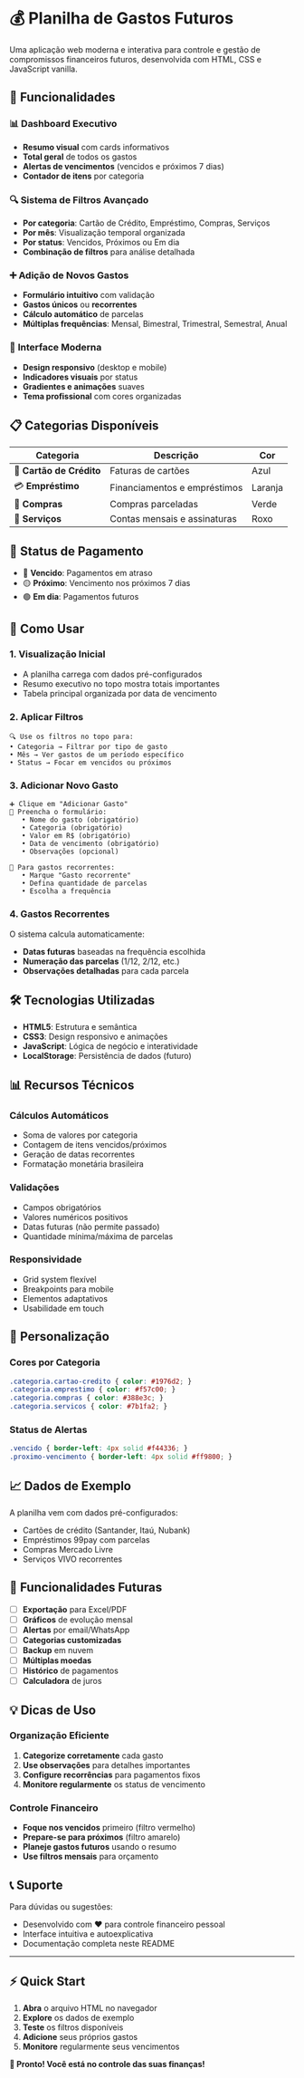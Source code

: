 # 💰 Planilha de Gastos Futuros

Uma aplicação web moderna e interativa para controle e gestão de compromissos financeiros futuros, desenvolvida com HTML, CSS e JavaScript vanilla.

## 🚀 Funcionalidades

### 📊 **Dashboard Executivo**
- **Resumo visual** com cards informativos
- **Total geral** de todos os gastos
- **Alertas de vencimentos** (vencidos e próximos 7 dias)
- **Contador de itens** por categoria

### 🔍 **Sistema de Filtros Avançado**
- **Por categoria**: Cartão de Crédito, Empréstimo, Compras, Serviços
- **Por mês**: Visualização temporal organizada
- **Por status**: Vencidos, Próximos ou Em dia
- **Combinação de filtros** para análise detalhada

### ➕ **Adição de Novos Gastos**
- **Formulário intuitivo** com validação
- **Gastos únicos** ou **recorrentes**
- **Cálculo automático** de parcelas
- **Múltiplas frequências**: Mensal, Bimestral, Trimestral, Semestral, Anual

### 🎨 **Interface Moderna**
- **Design responsivo** (desktop e mobile)
- **Indicadores visuais** por status
- **Gradientes e animações** suaves
- **Tema profissional** com cores organizadas

## 📋 Categorias Disponíveis

| Categoria | Descrição | Cor |
|-----------|-----------|-----|
| 🏦 **Cartão de Crédito** | Faturas de cartões | Azul |
| 💳 **Empréstimo** | Financiamentos e empréstimos | Laranja |
| 🛒 **Compras** | Compras parceladas | Verde |
| 📱 **Serviços** | Contas mensais e assinaturas | Roxo |

## 🎯 Status de Pagamento

- 🔴 **Vencido**: Pagamentos em atraso
- 🟡 **Próximo**: Vencimento nos próximos 7 dias  
- 🟢 **Em dia**: Pagamentos futuros

## 📱 Como Usar

### 1. **Visualização Inicial**
- A planilha carrega com dados pré-configurados
- Resumo executivo no topo mostra totais importantes
- Tabela principal organizada por data de vencimento

### 2. **Aplicar Filtros**
```
🔍 Use os filtros no topo para:
• Categoria → Filtrar por tipo de gasto
• Mês → Ver gastos de um período específico  
• Status → Focar em vencidos ou próximos
```

### 3. **Adicionar Novo Gasto**
```
➕ Clique em "Adicionar Gasto"
📝 Preencha o formulário:
   • Nome do gasto (obrigatório)
   • Categoria (obrigatório) 
   • Valor em R$ (obrigatório)
   • Data de vencimento (obrigatório)
   • Observações (opcional)

🔄 Para gastos recorrentes:
   • Marque "Gasto recorrente"
   • Defina quantidade de parcelas
   • Escolha a frequência
```

### 4. **Gastos Recorrentes**
O sistema calcula automaticamente:
- **Datas futuras** baseadas na frequência escolhida
- **Numeração das parcelas** (1/12, 2/12, etc.)
- **Observações detalhadas** para cada parcela

## 🛠️ Tecnologias Utilizadas

- **HTML5**: Estrutura e semântica
- **CSS3**: Design responsivo e animações
- **JavaScript**: Lógica de negócio e interatividade
- **LocalStorage**: Persistência de dados (futuro)

## 📊 Recursos Técnicos

### **Cálculos Automáticos**
- Soma de valores por categoria
- Contagem de itens vencidos/próximos
- Geração de datas recorrentes
- Formatação monetária brasileira

### **Validações**
- Campos obrigatórios
- Valores numéricos positivos
- Datas futuras (não permite passado)
- Quantidade mínima/máxima de parcelas

### **Responsividade**
- Grid system flexível
- Breakpoints para mobile
- Elementos adaptativos
- Usabilidade em touch

## 🎨 Personalização

### **Cores por Categoria**
```css
.categoria.cartao-credito { color: #1976d2; }
.categoria.emprestimo { color: #f57c00; }  
.categoria.compras { color: #388e3c; }
.categoria.servicos { color: #7b1fa2; }
```

### **Status de Alertas**
```css
.vencido { border-left: 4px solid #f44336; }
.proximo-vencimento { border-left: 4px solid #ff9800; }
```

## 📈 Dados de Exemplo

A planilha vem com dados pré-configurados:
- Cartões de crédito (Santander, Itaú, Nubank)
- Empréstimos 99pay com parcelas
- Compras Mercado Livre
- Serviços VIVO recorrentes

## 🔮 Funcionalidades Futuras

- [ ] **Exportação** para Excel/PDF
- [ ] **Gráficos** de evolução mensal
- [ ] **Alertas** por email/WhatsApp
- [ ] **Categorias customizadas**
- [ ] **Backup** em nuvem
- [ ] **Múltiplas moedas**
- [ ] **Histórico** de pagamentos
- [ ] **Calculadora** de juros

## 💡 Dicas de Uso

### **Organização Eficiente**
1. **Categorize corretamente** cada gasto
2. **Use observações** para detalhes importantes
3. **Configure recorrências** para pagamentos fixos
4. **Monitore regularmente** os status de vencimento

### **Controle Financeiro**
- **Foque nos vencidos** primeiro (filtro vermelho)
- **Prepare-se para próximos** (filtro amarelo)  
- **Planeje gastos futuros** usando o resumo
- **Use filtros mensais** para orçamento

## 📞 Suporte

Para dúvidas ou sugestões:
- Desenvolvido com ❤️ para controle financeiro pessoal
- Interface intuitiva e autoexplicativa
- Documentação completa neste README

---

## ⚡ Quick Start

1. **Abra** o arquivo HTML no navegador
2. **Explore** os dados de exemplo
3. **Teste** os filtros disponíveis  
4. **Adicione** seus próprios gastos
5. **Monitore** regularmente seus vencimentos

**🎉 Pronto! Você está no controle das suas finanças!**